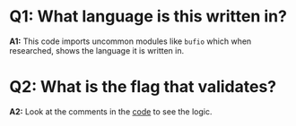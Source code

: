 # Q1: What language is this written in?
**A1:** This code imports uncommon modules like `bufio` which when researched, shows the language it is written in.

# Q2: What is the flag that validates?
**A2:** Look at the comments in the [code](/Fall2024/Enumeration/Speedy(Medium)/solver.py) to see the logic.